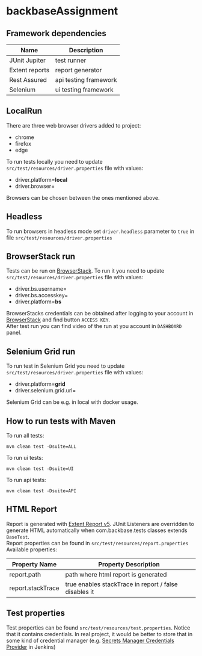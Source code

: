 # backbaseAssignment

## Framework dependencies

| Name   |  Description   |
| --- |---|
| JUnit Jupiter | test runner |
| Extent reports | report generator |
| Rest Assured | api testing framework |
| Selenium | ui testing framework |


## LocalRun

There are three web browser drivers added to project:
* chrome
* firefox
* edge

To run tests locally you need to update `src/test/resources/driver.properties` file with values:

* driver.platform=<b>local</b>
* driver.browser=

Browsers can be chosen between the ones mentioned above. 

## Headless

To run browsers in headless mode set `driver.headless` parameter to `true` in file `src/test/resources/driver.properties`

## BrowserStack run

Tests can be run on [BrowserStack](https://www.browserstack.com). To run it you need to update `src/test/resources/driver.properties` file with values: 

* driver.bs.username=
* driver.bs.accesskey=
* driver.platform=<b>bs</b>

BrowserStacks credentials can be obtained after logging to your account in [BrowserStack](https://www.browserstack.com) and find button `ACCESS KEY`.
<br>After test run you can find video of the run at you account in `DASHBOARD` panel.

## Selenium Grid run

To run test in Selenium Grid you need to update `src/test/resources/driver.properties` file with values:

* driver.platform=<b>grid</b>
* driver.selenium.grid.url=

Selenium Grid can be e.g. in local with docker usage. 

## How to run tests with Maven

To run all tests:
```
mvn clean test -Dsuite=ALL
```

To run ui tests:
```
mvn clean test -Dsuite=UI
```

To run api tests:
```
mvn clean test -Dsuite=API
```

## HTML Report

Report is generated with [Extent Report v5](https://www.extentreports.com/docs/versions/5/java/index.html). JUnit Listeners are overridden to 
generate HTML automatically when com.backbase.tests classes extends `BaseTest`.
<br>Report properties can be found in `src/test/resources/report.properties`
<br>Available properties:

| Property Name   | Property Description   |
| --- |---|
|report.path | path where html report is generated |
|report.stackTrace | true enables stackTrace in report / false disables it|

## Test properties

Test properties can be found `src/test/resources/test.properties`. Notice that it contains credentials. In real project, it would be better to store that
in some kind of credential manager (e.g. [Secrets Manager Credentials Provider](https://plugins.jenkins.io/aws-secrets-manager-credentials-provider/) in Jenkins)
